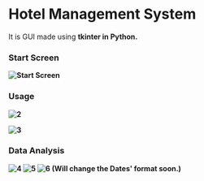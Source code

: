 # Hotel Management System

It is GUI made using <b>tkinter<b> in Python. <br>

### Start Screen
![Start Screen](https://github.com/Priyanshu120503/Hotel-Management/assets/103837992/1d007f14-2de1-4fc3-b04d-7960e61e99ed)

### Usage
![2](https://github.com/Priyanshu120503/Hotel-Management/assets/103837992/85d929ae-c17b-4b2e-9ab3-e3717975a37e)

![3](https://github.com/Priyanshu120503/Hotel-Management/assets/103837992/c1471a5f-2a1e-4789-a037-9867f74bd5ad)

### Data Analysis
![4](https://github.com/Priyanshu120503/Hotel-Management/assets/103837992/24e8acbf-6edc-4bd2-a576-50584c7e36b0)
![5](https://github.com/Priyanshu120503/Hotel-Management/assets/103837992/536faef5-f3f8-4f1d-b281-fcfa15f263be)
![6](https://github.com/Priyanshu120503/Hotel-Management/assets/103837992/3088e557-96f3-4cb2-9497-754d47087693)
(Will change the Dates' format soon.)
